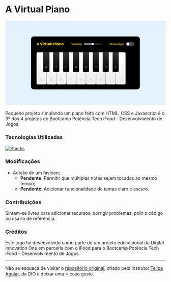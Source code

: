 # A Virtual Piano

<p align="center">
    <img src="./src/images/snapshot.png" alt="Snapshot">
</p>
Pequeno projeto simulando um piano feito com HTML, CSS e Javascript é o 3º dos 4 projetos do Bootcamp Potência Tech iFood - Desenvolvimento de Jogos.

### Tecnologias Utilizadas

[![Stacks](https://skillicons.dev/icons?i=html,css,javascript)](https://skillicons.dev)

### Modificações

- Adição de um favicon;
    - **Pendente**: Permitir que múltiplas notas sejam tocadas ao mesmo tempo;
    - **Pendente**: Adicionar funcionalidade de temas claro e escuro.

### Contribuições

Sintam-se livres para adicionar recursos, corrigir problemas, polir o código ou usá-lo de referência.

### Créditos

Este jogo foi desenvolvido como parte de um projeto educacional da Digital Innovation One em parceria com o iFood para o Bootcamp Potência Tech iFood - Desenvolvimento de Jogos. 

---

Não se esqueça de visitar o <a href="https://github.com/felipeAguiarCode/js-music-keyboard-virtual">repositório original</a>, criado pelo instrutor <a href="https://github.com/felipeAguiarCode">Felipe Aguiar</a>, da DIO e deixar uma ⭐️ caso goste.
